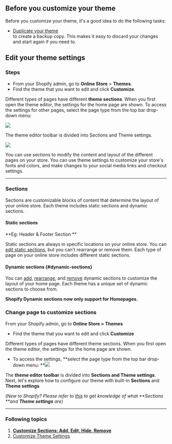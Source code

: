 ## Before you customize your theme

Before you customize your theme, it's a good idea to do the following tasks:

* [Duplicate your theme](https://help.shopify.com/en/manual/using-themes/managing-themes/duplicating-themes)  
  to create a backup copy. This makes it easy to discard your changes and start again if you need to.

## Edit your theme settings

### Steps

* From your Shopify admin, go to **Online Store** &gt; **Themes**.
* Find the theme that you want to edit and click **Customize**.

Different types of pages have different **theme sections**. When you first open the theme editor, the settings for the home page are shown. To access the settings for other pages, select the page type from the top bar drop-down menu:

![](https://help.shopify.com/assets/manual/customize/editor-product-e42f3cd79a23002e746a785271cc687537498560926798c5ccbff819050a2bf0.jpg)

The theme editor toolbar is divided into Sections and Theme settings.

![](https://help.shopify.com/assets/themes/editor-tabs-d6a578d45bf5feac7da3f618de523b00eacf724049c10e6cd6348fd061bb7e1f.png)

You can use sections to modify the content and layout of the different pages on your store. You can use theme settings to customize your store's fonts and colors, and make changes to your social media links and checkout settings.

---

### Sections

Sections are customizable blocks of content that determine the layout of your online store. Each theme includes static sections and dynamic sections.

#### Static sections

**Eg: Header & Footer Section **

Static sections are always in specific locations on your online store. You can [edit static sections](https://help.shopify.com/en/manual/using-themes/change-the-layout/theme-settings/sections-and-settings#edit-static-sections), but you can't rearrange or remove them. Each type of page on your online store includes different static sections.

#### Dynamic sections {#dynamic-sections}

You can [add](https://help.shopify.com/en/manual/using-themes/change-the-layout/theme-settings/sections-and-settings#add-dynamic-sections), [rearrange](https://help.shopify.com/en/manual/using-themes/change-the-layout/theme-settings/sections-and-settings#rearrange-dynamic-sections), and [remove](https://help.shopify.com/en/manual/using-themes/change-the-layout/theme-settings/sections-and-settings#remove-dynamic-sections) dynamic sections to customize the layout of your home page. Each theme has a unique set of dynamic sections to choose from.

**Shopify Dynamic sections now only support for Homepages.**

### Change page to customize sections

From your Shopify admin, go to **Online Store &gt; Themes**

* Find the theme that you want to edit and click **Customize**

Different types of pages have different theme sections. When you first open the theme editor, the settings for the home page are shown.

* To access the settings, **select the page type from the top bar drop-down menu:  **![](/assets/settings.png)

The **theme editor toolbar** is divided into **Sections **and T**heme settings**.  
Next, let's explore how to configure our theme with built-in **Sections** and **Theme settings**

\(_New to Shopify? Please refer to _[_this_](https://help.shopify.com/en/manual/using-themes/change-the-layout/theme-settings/sections-and-settings)_ to get knowledge of what **Sections **and **Theme settings** are_\)

---

### Following topics

1. [**Customize Sections: Add, Edit, Hide, Remove**](/sections.md)
2. [Customize Theme Settings](/theme-settings.md)



